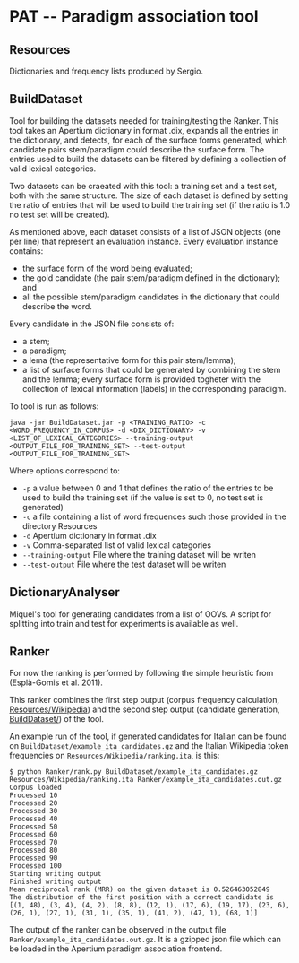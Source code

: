 # PAT -- Paradigm association tool

## Resources

Dictionaries and frequency lists produced by Sergio.

## BuildDataset

Tool for building the datasets needed for training/testing the Ranker. This tool takes an Apertium dictionary in format .dix, expands all the entries in the dictionary, and detects, for each of the surface forms generated, which candidate pairs stem/paradigm could describe the surface form. The entries used to build the datasets can be filtered by defining a collection of valid lexical categories.

Two datasets can be craeated with this tool: a training set and a test set, both with the same structure. The size of each dataset is defined by setting the ratio of entries that will be used to build the training set (if the ratio is 1.0 no test set will be created). 

As mentioned above, each dataset consists of a list of JSON objects (one per line) that represent an evaluation instance. Every evaluation instance contains:
 - the surface form of the word being evaluated;
 - the gold candidate (the pair stem/paradigm defined in the dictionary); and
 - all the possible stem/paradigm candidates in the dictionary that could describe the word.

Every candidate in the JSON file consists of:
 - a stem;
 - a paradigm;
 - a lema (the representative form for this pair stem/lemma); 
 - a list of surface forms that could be generated by combining the stem and the lemma; every surface form is provided togheter with the collection of lexical information (labels) in the corresponding paradigm.

To tool is run as follows:
```
java -jar BuildDataset.jar -p <TRAINING_RATIO> -c <WORD_FREQUENCY_IN_CORPUS> -d <DIX_DICTIONARY> -v <LIST_OF_LEXICAL_CATEGORIES> --training-output <OUTPUT_FILE_FOR_TRAINING_SET> --test-output <OUTPUT_FILE_FOR_TRAINING_SET>
```
Where options correspond to:
 - ```-p``` a value between 0 and 1 that defines the ratio of the entries to be used to build the training set (if the value is set to 0, no test set is generated)
 - ```-c``` a file containing a list of word frequences such those provided in the directory Resources
 - ```-d``` Apertium dictionary in format .dix
 - ```-v``` Comma-separated list of valid lexical categories
 - ```--training-output``` File where the training dataset will be writen
 - ```--test-output``` File where the test dataset will be writen

## DictionaryAnalyser

Miquel's tool for generating candidates from a list of OOVs. A script for splitting into train and test for experiments is available as well.

## Ranker

For now the ranking is performed by following the simple heuristic from (Esplà-Gomis et al. 2011).

This ranker combines the first step output (corpus frequency calculation, [Resources/Wikipedia](Resources/Wikipedia)) and the second step output (candidate generation, [BuildDataset/](BuildDataset/)) of the tool.

An example run of the tool, if generated candidates for Italian can be found on ```BuildDataset/example_ita_candidates.gz``` and the Italian Wikipedia token frequencies on ```Resources/Wikipedia/ranking.ita```, is this:

```
$ python Ranker/rank.py BuildDataset/example_ita_candidates.gz Resources/Wikipedia/ranking.ita Ranker/example_ita_candidates.out.gz
Corpus loaded
Processed 10
Processed 20
Processed 30
Processed 40
Processed 50
Processed 60
Processed 70
Processed 80
Processed 90
Processed 100
Starting writing output
Finished writing output
Mean reciprocal rank (MRR) on the given dataset is 0.526463052849
The distribution of the first position with a correct candidate is [(1, 48), (3, 4), (4, 2), (8, 8), (12, 1), (17, 6), (19, 17), (23, 6), (26, 1), (27, 1), (31, 1), (35, 1), (41, 2), (47, 1), (68, 1)]
```

The output of the ranker can be observed in the output file ```Ranker/example_ita_candidates.out.gz```. It is a gzipped json file which can be loaded in the Apertium paradigm association frontend.
